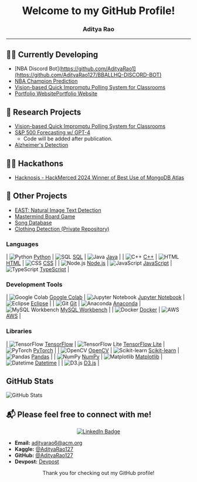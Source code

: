 <div align="center">

# Welcome to my GitHub Profile!
### Aditya Rao


</div>

---
## 👨‍💻 Currently Developing

- [NBA Discord Bot](https://github.com/AdityaRao1](https://github.com/AdityaRao127/BBALLHQ-DISCORD-BOT)
- [NBA Champion Prediction](https://github.com/rishavc300/nbaproj)
- [Vision-based Quick Impromptu Polling System for Classrooms](https://github.com/hajin-park/V-QUIP)
- [Portfolio Website](https://adityarao.co)[Portfolio Website](https://adityarao.co)


## 🔬 Research Projects
- [Vision-based Quick Impromptu Polling System for Classrooms](https://github.com/hajin-park/V-QUIP)
- [S&P 500 Forecasting w/ GPT-4](https://github.com/AdityaRao127/resume-projects#project-5)
   - Code will be added after publication.
- [Alzheimer's Detection](https://github.com/Sriramnat100/ASDRP_Files)

## 👨‍💻 Hackathons
- [Hacknosis - HackMerced 2024 Winner of Best Use of MongoDB Atlas](https://github.com/aelew/hackmerced-2024)

## 📂 Other Projects
- [EAST: Natural Image Text Detection](https://github.com/AdityaRao127/openCV-image-text-classification)
- [Mastermind Board Game](https://github.com/AdityaRao127/resume-projects/blob/main/Mastermind%20Game/Mastermind.java)
- [Song Database](https://github.com/AdityaRao127/resume-projects/blob/main/Mastermind%20Game/Mastermind.java)
- [Clothing Detection (Private Repository)](https://github.com/Gerald-Lu/clothing-detection-app)

### Languages

| ![Python](https://www.python.org/static/img/python-logo.png) [Python](https://www.python.org/) | ![SQL](https://upload.wikimedia.org/wikipedia/commons/8/87/Sql_data_base_with_logo.png) [SQL](https://www.mysql.com/) | ![Java](https://www.vectorlogo.zone/logos/java/java-icon.svg) [Java](https://www.java.com/) |
| ![C++](https://upload.wikimedia.org/wikipedia/commons/1/18/ISO_C%2B%2B_Logo.svg) [C++](https://isocpp.org/) | ![HTML](https://www.vectorlogo.zone/logos/w3_html5/w3_html5-icon.svg) [HTML](https://developer.mozilla.org/en-US/docs/Web/HTML) | ![CSS](https://upload.wikimedia.org/wikipedia/commons/d/d5/CSS3_logo_and_wordmark.svg) [CSS](https://developer.mozilla.org/en-US/docs/Web/CSS) |
| ![Node.js](https://upload.wikimedia.org/wikipedia/commons/d/d9/Node.js_logo.svg) [Node.js](https://nodejs.org/) | ![JavaScript](https://upload.wikimedia.org/wikipedia/commons/6/6a/JavaScript-logo.png) [JavaScript](https://developer.mozilla.org/en-US/docs/Web/JavaScript) | ![TypeScript](https://upload.wikimedia.org/wikipedia/commons/4/4c/TypeScript_Logo_2020.svg) [TypeScript](https://www.typescriptlang.org/) |

### Development Tools

| ![Google Colab](https://upload.wikimedia.org/wikipedia/commons/d/d0/Google_Colaboratory_SVG_Logo.svg) [Google Colab](https://colab.research.google.com/notebooks/intro.ipynb) | ![Jupyter Notebook](https://upload.wikimedia.org/wikipedia/commons/3/38/Jupyter_logo.svg) [Jupyter Notebook](https://jupyter.org/) | ![Eclipse](https://upload.wikimedia.org/wikipedia/commons/2/24/Eclipse_logo.svg) [Eclipse](https://www.eclipse.org/) |
| ![Git](https://upload.wikimedia.org/wikipedia/commons/e/e0/Git-logo.svg) [Git](https://git-scm.com/) | ![Anaconda](https://upload.wikimedia.org/wikipedia/commons/c/cd/Anaconda_Logo.png) [Anaconda](https://www.anaconda.com/) | ![MySQL Workbench](https://upload.wikimedia.org/wikipedia/commons/f/fd/MySQL_Workbench_Logo.png) [MySQL Workbench](https://www.mysql.com/products/workbench/) |
| ![Docker](https://www.vectorlogo.zone/logos/docker/docker-tile.svg) [Docker](https://www.docker.com/) | ![AWS](https://www.vectorlogo.zone/logos/amazon_aws/amazon_aws-icon.svg) [AWS](https://aws.amazon.com/) |

### Libraries

| ![TensorFlow](https://upload.wikimedia.org/wikipedia/commons/2/2d/Tensorflow_logo.svg) [TensorFlow](https://www.tensorflow.org/) | ![TensorFlow Lite](https://upload.wikimedia.org/wikipedia/commons/2/2d/Tensorflow_logo.svg) [TensorFlow Lite](https://www.tensorflow.org/lite) | ![PyTorch](https://www.vectorlogo.zone/logos/pytorch/pytorch-icon.svg) [PyTorch](https://pytorch.org/) |
| ![OpenCV](https://upload.wikimedia.org/wikipedia/commons/3/32/OpenCV_Logo_with_text_svg_version.svg) [OpenCV](https://opencv.org/) | ![Scikit-learn](https://upload.wikimedia.org/wikipedia/commons/0/05/Scikit_learn_logo_small.svg) [Scikit-learn](https://scikit-learn.org/stable/) | ![Pandas](https://upload.wikimedia.org/wikipedia/commons/e/ed/Pandas_logo.svg) [Pandas](https://pandas.pydata.org/) |
| ![NumPy](https://upload.wikimedia.org/wikipedia/commons/3/31/NumPy_logo_2020.svg) [NumPy](https://numpy.org/) | ![Matplotlib](https://upload.wikimedia.org/wikipedia/commons/8/84/Matplotlib_icon.svg) [Matplotlib](https://matplotlib.org/) | ![Datetime](https://upload.wikimedia.org/wikipedia/commons/3/31/NumPy_logo_2020.svg) [Datetime](https://docs.python.org/3/library/datetime.html) |
| ![D3.js](https://www.vectorlogo.zone/logos/d3js/d3js-icon.svg) [D3.js](https://d3js.org/) |

## GitHub Stats

![GitHub Stats](https://github-readme-stats.vercel.app/api?username=AdityaRao127&show_icons=true&theme=dark)


## 📬 Please feel free to connect with me!

<div align="center">

[![LinkedIn Badge](https://img.shields.io/badge/-LinkedIn-blue?style=flat-square&logo=LinkedIn&logoColor=white)](https://www.linkedin.com/in/aditya-kr-rao/)
</div>


- **Email:** adityarao6@acm.org
- **Kaggle:** [@AdityaRao127](https://www.kaggle.com/adityarao127)
- **GitHub:** [@AdityaRao127](https://github.com/AdityaRao127)
- **Devpost:** [Devpost](https://devpost.com/rao-aditya-codes?ref_content=user-portfolio&ref_feature=portfolio&ref_medium=global-nav)

<div align="center">
  
Thank you for checking out my GitHub profile!

 </div>
